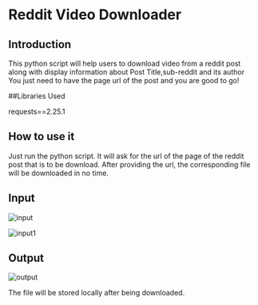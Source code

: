 # Reddit Video Downloader

## Introduction

This python script will help users to download video from a reddit post along with display information about Post Title,sub-reddit and its author<br>
You just need to have the page url of the post and you are good to go!

##Libraries Used

requests==2.25.1

## How to use it

Just run the python script.
It will ask for the url of the page of the reddit post that is to be download.
After providing the url, the corresponding file will be downloaded in no time.

## Input

![input](https://user-images.githubusercontent.com/46225357/124397182-1543da80-dd2c-11eb-9b8f-04a697e1b724.png)

![input1](https://user-images.githubusercontent.com/46225357/124397193-27be1400-dd2c-11eb-8be7-c091502db3fc.png)

## Output


![output](https://user-images.githubusercontent.com/46225357/124397203-373d5d00-dd2c-11eb-973e-5a877ea630d3.png)

The file will be stored locally after being downloaded.
